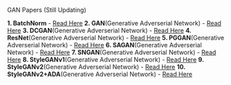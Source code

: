 GAN Papers (Still Updating) 

**1. BatchNorm** - [Read Here]([https://google.com](https://arxiv.org/abs/1502.03167), "google link")
**2. GAN**(Generative Adverserial Network) - [Read Here]([https://google.com](https://arxiv.org/abs/1406.2661), "google link")
**3. DCGAN**(Generative Adverserial Network) - [Read Here]([https://google.com](https://arxiv.org/abs/1406.2661), "google link")
**4. ResNet**(Generative Adverserial Network) - [Read Here](https://google.com, "google link")
**5. PGGAN**(Generative Adverserial Network) - [Read Here](https://google.com, "google link")
**6. SAGAN**(Generative Adverserial Network) - [Read Here](https://google.com, "google link")
**7. SNGAN**(Generative Adverserial Network) - [Read Here](https://google.com, "google link")
**8. StyleGANv1**(Generative Adverserial Network) - [Read Here](https://google.com, "google link")
**9. StyleGANv2**(Generative Adverserial Network) - [Read Here](https://google.com, "google link")
**10. StyleGANv2+ADA**(Generative Adverserial Network) - [Read Here](https://google.com, "google link")
